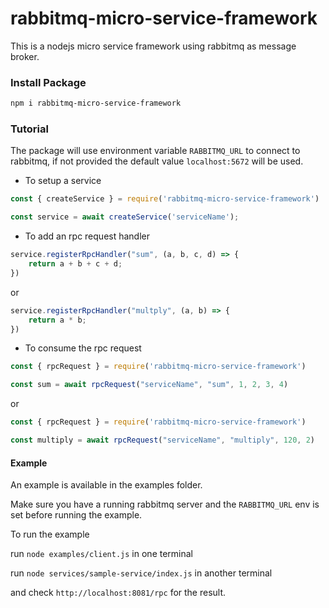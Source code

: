 # rabbitmq-micro-service-framework

This is a nodejs micro service framework using rabbitmq as message broker.

### Install Package

```sh
npm i rabbitmq-micro-service-framework
```

### Tutorial

The package will use environment variable `RABBITMQ_URL` to connect to rabbitmq, if not provided the default value `localhost:5672` will be used. 

* To setup a service

```js
const { createService } = require('rabbitmq-micro-service-framework')

const service = await createService('serviceName');
```

* To add an rpc request handler

```js
service.registerRpcHandler("sum", (a, b, c, d) => {
    return a + b + c + d;
})
```

or 

```js
service.registerRpcHandler("multply", (a, b) => {
    return a * b;
})

```


* To consume the rpc request

```js
const { rpcRequest } = require('rabbitmq-micro-service-framework')

const sum = await rpcRequest("serviceName", "sum", 1, 2, 3, 4)
```

or

```js
const { rpcRequest } = require('rabbitmq-micro-service-framework')

const multiply = await rpcRequest("serviceName", "multiply", 120, 2)
```


#### Example

An example is available in the examples folder.

Make sure you have a running rabbitmq server and the `RABBITMQ_URL` env is set before running the example.

To run the example

run `node examples/client.js` in one terminal

run `node services/sample-service/index.js` in another terminal

and check `http://localhost:8081/rpc` for the result.


